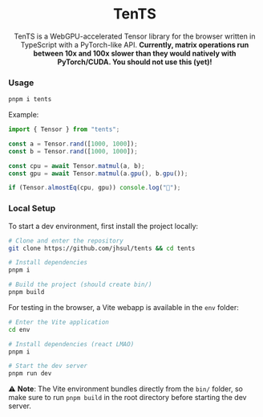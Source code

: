 <h1 align="center">
TenTS
</h1>
<p align="center">
TenTS is a WebGPU-accelerated Tensor library for the browser written in TypeScript with a PyTorch-like API. <b>Currently, matrix operations run between 10x and 100x slower than they would natively with PyTorch/CUDA. You should not use this (yet)!</b>
</p>

### Usage

```sh
pnpm i tents
```

Example:

```typescript
import { Tensor } from "tents";

const a = Tensor.rand([1000, 1000]);
const b = Tensor.rand([1000, 1000]);

const cpu = await Tensor.matmul(a, b);
const gpu = await Tensor.matmul(a.gpu(), b.gpu());

if (Tensor.almostEq(cpu, gpu)) console.log("🎉");
```

### Local Setup

To start a dev environment, first install the project locally:

```sh
# Clone and enter the repository
git clone https://github.com/jhsul/tents && cd tents

# Install dependencies
pnpm i

# Build the project (should create bin/)
pnpm build
```

For testing in the browser, a Vite webapp is available in the `env` folder:

```sh
# Enter the Vite application
cd env

# Install dependencies (react LMAO)
pnpm i

# Start the dev server
pnpm run dev
```

⚠️ **Note**: The Vite environment bundles directly from the `bin/` folder, so make sure to run `pnpm build` in the root directory before starting the dev server.
